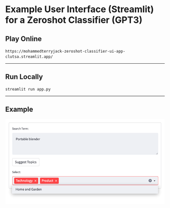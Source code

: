 # Example User Interface (Streamlit) for a Zeroshot Classifier (GPT3)

## Play Online

`https://mohammedterryjack-zeroshot-classifier-ui-app-clutsa.streamlit.app/`

---

## Run Locally
```
streamlit run app.py
```

---
## Example
![](img/example.png)

